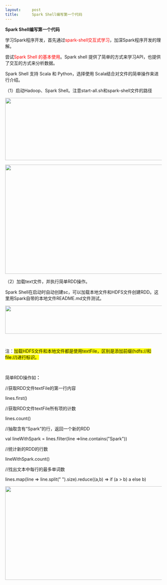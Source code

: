 ```yaml
---
layout:     post
title:      Spark Shell编写第一个代码
---
```

<div id="article_content" class="article_content clearfix csdn-tracking-statistics" data-pid="blog" data-mod="popu_307" data-dsm="post">
								            <link rel="stylesheet" href="https://csdnimg.cn/release/phoenix/template/css/ck_htmledit_views-f76675cdea.css">
						<div class="htmledit_views" id="content_views">
                
<p><strong>Spark Shell编写第一个代码</strong></p>
<p>学习Spark程序开发，首先通过<span style="color:#FF0000;">spark-shell</span><span style="color:#FF0000;">交互式学习</span>，加深Spark程序开发的理解。</p>
<p>尝试<span style="color:#FF0000;">Spark Shell </span><span style="color:#FF0000;">的基本使用</span>。Spark shell 提供了简单的方式来学习API，也提供了交互的方式来分析数据。</p>
<p>Spark Shell 支持 Scala 和 Python，选择使用 Scala结合对文件的简单操作来进行介绍。</p>
<p>（1）启动Hadoop、Spark Shell。注意start-all.sh和spark-shell文件的路径</p>
<p><img src="https://img-blog.csdn.net/20171205170410307?watermark/2/text/aHR0cDovL2Jsb2cuY3Nkbi5uZXQvYnVqaWFuZ2Rhb2xp/font/5a6L5L2T/fontsize/400/fill/I0JBQkFCMA==/dissolve/70/gravity/Center" width="700" height="200" alt=""><br></p>
<p><img src="https://img-blog.csdn.net/20171205170539149?watermark/2/text/aHR0cDovL2Jsb2cuY3Nkbi5uZXQvYnVqaWFuZ2Rhb2xp/font/5a6L5L2T/fontsize/400/fill/I0JBQkFCMA==/dissolve/70/gravity/Center" width="700" height="350" alt=""><br></p>
<p></p>
<p></p>
<p>（2）加载text文件，并执行简单RDD操作。</p>
<p>Spark Shell在启动时自动创建sc，可以加载本地文件和HDFS文件创建RDD。这里用Spark自带的本地文件README.md文件测试。</p>
<p><img src="https://img-blog.csdn.net/20171205170610875?watermark/2/text/aHR0cDovL2Jsb2cuY3Nkbi5uZXQvYnVqaWFuZ2Rhb2xp/font/5a6L5L2T/fontsize/400/fill/I0JBQkFCMA==/dissolve/70/gravity/Center" width="600" height="90" alt=""><br></p>
<p></p>
<p> </p>
<p>注：<span style="background:#FFFF00;">加载</span><span style="background:#FFFF00;">HDFS</span><span style="background:#FFFF00;">文件和本地文件都是使用</span><span style="background:#FFFF00;">textFile</span><span style="background:#FFFF00;">，区别是添加前缀</span><span style="background:#FFFF00;">(hdfs://</span><span style="background:#FFFF00;">和</span><a><span style="color:#000000;background:#FFFF00;">file://)</span><span style="color:#000000;background:#FFFF00;">进行标识</span></a><span style="background:#FFFF00;">。</span></p>
<p> </p>
<p>简单RDD操作如<strong>：</strong></p>
<p>//获取RDD文件textFile的第一行内容</p>
<p>lines.first()</p>
<p>//获取RDD文件textFile所有项的计数</p>
<p>lines.count()</p>
<p>//抽取含有“Spark”的行，返回一个新的RDD</p>
<p>val lineWithSpark = lines.filter(line =&gt;line.contains("Spark"))</p>
<p>//统计新的RDD的行数</p>
<p>lineWithSpark.count()</p>
<p>//找出文本中每行的最多单词数</p>
<p>lines.map(line =&gt; line.split(" ").size).reduce((a,b) =&gt; if (a &gt; b) a else b)</p>
<p><img src="https://img-blog.csdn.net/20171205170642039?watermark/2/text/aHR0cDovL2Jsb2cuY3Nkbi5uZXQvYnVqaWFuZ2Rhb2xp/font/5a6L5L2T/fontsize/400/fill/I0JBQkFCMA==/dissolve/70/gravity/Center" width="600" height="300" alt=""><br></p>
<p></p>
<p> </p>
            </div>
                </div>